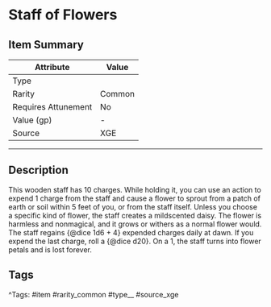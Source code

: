 # Staff of Flowers

## Item Summary

| Attribute            | Value                        |
|----------------------|------------------------------|
| Type                 |   |
| Rarity               | Common             |
| Requires Attunement  | No                |
| Value (gp)           | -    |
| Source               | XGE |

---

## Description

This wooden staff has 10 charges. While holding it, you can use an action to expend 1 charge from the staff and cause a flower to sprout from a patch of earth or soil within 5 feet of you, or from the staff itself. Unless you choose a specific kind of flower, the staff creates a mildscented daisy. The flower is harmless and nonmagical, and it grows or withers as a normal flower would. The staff regains {@dice 1d6 + 4} expended charges daily at dawn. If you expend the last charge, roll a {@dice d20}. On a 1, the staff turns into flower petals and is lost forever.

## Tags

^Tags: #item #rarity_common #type__ #source_xge